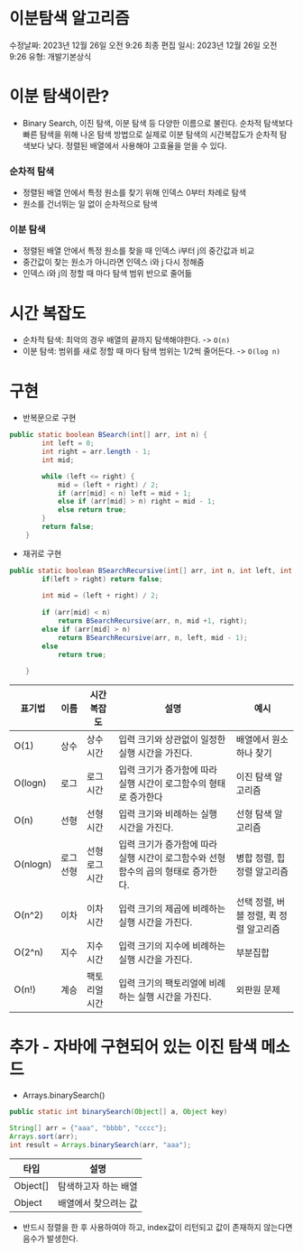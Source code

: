 # 이분탐색 알고리즘

수정날짜: 2023년 12월 26일 오전 9:26
최종 편집 일시: 2023년 12월 26일 오전 9:26
유형: 개발기본상식

# 이분 탐색이란?

- Binary Search, 이진 탐색, 이분 탐색 등 다양한 이름으로 불린다. 순차적 탐색보다 빠른 탐색을 위해 나온 탐색 방법으로 실제로 이분 탐색의 시간복잡도가 순차적 탐색보다 낮다. 정렬된 배열에서 사용해야 고효율을 얻을 수 있다.

### 순차적 탐색

- 정렬된 배열 안에서 특정 원소를 찾기 위해 인덱스 0부터 차례로 탐색
- 원소를 건너뛰는 일 없이 순차적으로 탐색

### 이분 탐색

- 정렬된 배열 안에서 특정 원소를 찾을 때 인덱스 i부터 j의 중간값과 비교
- 중간값이 찾는 원소가 아니라면 인덱스 i와 j 다시 정해줌
- 인덱스 i와 j의 정할 때 마다 탐색 범위 반으로 줄어듦

# 시간 복잡도

- 순차적 탐색: 최악의 경우 배열의 끝까지 탐색해야한다. -> `O(n)`
- 이분 탐색: 범위를 새로 정할 때 마다 탐색 범위는 1/2씩 줄어든다. -> `O(log n)`

# 구현

- 반복문으로 구현

```java
public static boolean BSearch(int[] arr, int n) {
		int left = 0;
		int right = arr.length - 1;
		int mid;

		while (left <= right) {
			mid = (left + right) / 2;
			if (arr[mid] < n) left = mid + 1;
			else if (arr[mid] > n) right = mid - 1;
			else return true;
		}
		return false;
	}
```

- 재귀로 구현

```java
public static boolean BSearchRecursive(int[] arr, int n, int left, int right) {
		if(left > right) return false;
		
		int mid = (left + right) / 2;
        
		if (arr[mid] < n) 
        	return BSearchRecursive(arr, n, mid +1, right);
		else if (arr[mid] > n) 
        	return BSearchRecursive(arr, n, left, mid - 1);
		else 
        	return true;
		
	}
```

| 표기법 | 이름 | 시간 복잡도 | 설명 | 예시 |
| --- | --- | --- | --- | --- |
| O(1) | 상수 | 상수 시간 | 입력 크기와 상관없이 일정한 실행 시간을 가진다. | 배열에서 원소 하나 찾기 |
| O(logn) | 로그 | 로그 시간 | 입력 크기가 증가함에 따라 실행 시간이 로그함수의 형태로 증가한다 | 이진 탐색 알고리즘 |
| O(n) | 선형 | 선형 시간 | 입력 크기와 비례하는 실행 시간을 가진다. | 선형 탐색 알고리즘 |
| O(nlogn) | 로그 선형 | 선형 로그 시간 | 입력 크기가 증가함에 따라 실행 시간이 로그함수와 선형 함수의 곱의 형태로 증가한다. | 병합 정렬, 힙 정렬 알고리즘 |
| O(n^2) | 이차 | 이차 시간 | 입력 크기의 제곱에 비례하는 실행 시간을 가진다. | 선택 정렬, 버블 정렬, 퀵 정렬 알고리즘 |
| O(2^n) | 지수 | 지수 시간 | 입력 크기의 지수에 비례하는 실행 시간을 가진다. | 부분집합 |
| O(n!) | 계승 | 팩토리얼 시간 | 입력 크기의 팩토리얼에 비례하는 실행 시간을 가진다. | 외판원 문제 |

# 추가 - 자바에 구현되어 있는 이진 탐색 메소드

- Arrays.binarySearch()

```java
public static int binarySearch(Object[] a, Object key)

String[] arr = {"aaa", "bbbb", "cccc"};
Arrays.sort(arr);
int result = Arrays.binarySearch(arr, "aaa");
```

| 타입 | 설명 |
| --- | --- |
| Object[] | 탐색하고자 하는 배열 |
| Object | 배열에서 찾으려는 값 |
- 반드시 정렬을 한 후 사용하여야 하고, index값이 리턴되고 값이 존재하지 않는다면 음수가 발생한다.
